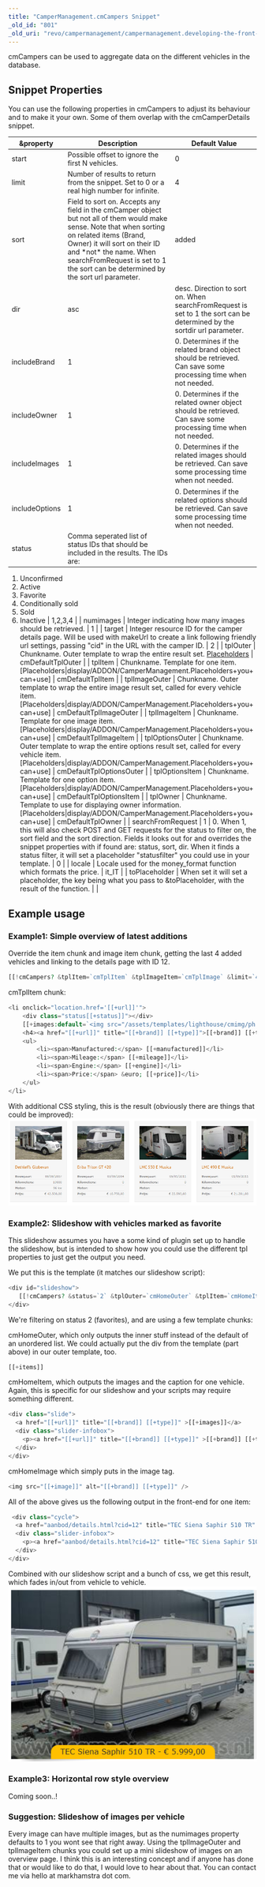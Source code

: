 ```yaml
---
title: "CamperManagement.cmCampers Snippet"
_old_id: "801"
_old_uri: "revo/campermanagement/campermanagement.developing-the-front-end/campermanagement.cmcampers-snippet"
---
```


cmCampers can be used to aggregate data on the different vehicles in the database.

## Snippet Properties

You can use the following properties in cmCampers to adjust its behaviour and to make it your own. Some of them overlap with the cmCamperDetails snippet.

| &property      | Description                                                                                                                                                                                                                                                                                     | Default Value                                                                                                           |
| -------------- | ----------------------------------------------------------------------------------------------------------------------------------------------------------------------------------------------------------------------------------------------------------------------------------------------- | ----------------------------------------------------------------------------------------------------------------------- |
| start          | Possible offset to ignore the first N vehicles.                                                                                                                                                                                                                                                 | 0                                                                                                                       |
| limit          | Number of results to return from the snippet. Set to 0 or a real high number for infinite.                                                                                                                                                                                                      | 4                                                                                                                       |
| sort           | Field to sort on. Accepts any field in the cmCamper object but not all of them would make sense. Note that when sorting on related items (Brand, Owner) it will sort on their ID and \*not\* the name. When searchFromRequest is set to 1 the sort can be determined by the sort url parameter. | added                                                                                                                   |
| dir            | asc                                                                                                                                                                                                                                                                                             | desc. Direction to sort on. When searchFromRequest is set to 1 the sort can be determined by the sortdir url parameter. | desc |
| includeBrand   | 1                                                                                                                                                                                                                                                                                               | 0. Determines if the related brand object should be retrieved. Can save some processing time when not needed.           | 1    |
| includeOwner   | 1                                                                                                                                                                                                                                                                                               | 0. Determines if the related owner object should be retrieved. Can save some processing time when not needed.           | 0    |
| includeImages  | 1                                                                                                                                                                                                                                                                                               | 0. Determines if the related images should be retrieved. Can save some processing time when not needed.                 | 1    |
| includeOptions | 1                                                                                                                                                                                                                                                                                               | 0. Determines if the related options should be retrieved. Can save some processing time when not needed.                | 1    |
| status         | Comma seperated list of status IDs that should be included in the results. The IDs are:                                                                                                                                                                                                         |

1. Unconfirmed
2. Active
3. Favorite
4. Conditionally sold
5. Sold
6. Inactive | 1,2,3,4 |
| numimages | Integer indicating how many images should be retrieved. | 1 |
| target | Integer resource ID for the camper details page. Will be used with makeUrl to create a link following friendly url settings, passing "cid" in the URL with the camper ID. | 2 |
| tplOuter | Chunkname. Outer template to wrap the entire result set. [Placeholders](extras/campermanagement/campermanagement.developing-the-front-end/placeholders-you-can-use "CamperManagement.Placeholders you can use") | cmDefaultTplOuter |
| tplItem | Chunkname. Template for one item. \[Placeholders|display/ADDON/CamperManagement.Placeholders+you+can+use\] | cmDefaultTplItem |
| tplImageOuter | Chunkname. Outer template to wrap the entire image result set, called for every vehicle item. \[Placeholders|display/ADDON/CamperManagement.Placeholders+you+can+use\] | cmDefaultTplImageOuter |
| tplImageItem | Chunkname. Template for one image item. \[Placeholders|display/ADDON/CamperManagement.Placeholders+you+can+use\] | cmDefaultTplImageItem |
| tplOptionsOuter | Chunkname. Outer template to wrap the entire options result set, called for every vehicle item. \[Placeholders|display/ADDON/CamperManagement.Placeholders+you+can+use\] | cmDefaultTplOptionsOuter |
| tplOptionsItem | Chunkname. Template for one option item. \[Placeholders|display/ADDON/CamperManagement.Placeholders+you+can+use\] | cmDefaultTplOptionsItem |
| tplOwner | Chunkname. Template to use for displaying owner information. \[Placeholders|display/ADDON/CamperManagement.Placeholders+you+can+use\] | cmDefaultTplOwner |
| searchFromRequest | 1 | 0. When 1, this will also check POST and GET requests for the status to filter on, the sort field and the sort direction. Fields it looks out for and overrides the snippet properties with if found are: status, sort, dir.
When it finds a status filter, it will set a placeholder "statusfilter" you could use in your template. | 0 |
| locale | Locale used for the money\_format function which formats the price. | it\_IT |
| toPlaceholder | When set it will set a placeholder, the key being what you pass to &toPlaceholder, with the result of the function. |  |

## Example usage

### Example1: Simple overview of latest additions

Override the item chunk and image item chunk, getting the last 4 added vehicles and linking to the details page with ID 12.

``` php
[[!cmCampers? &tplItem=`cmTplItem` &tplImageItem=`cmTplImage` &limit=`4` &target=`12`]]
```

cmTplItem chunk:

``` php
<li onclick="location.href='[[+url]]'">
    <div class="status[[+status]]"></div>
    [[+images:default=`<img src="/assets/templates/lighthouse/cmimg/ph.png" />`]]
    <h4><a href="[[+url]]" title="[[+brand]] [[+type]]">[[+brand]] [[+type]]</a></h4>
    <ul>
        <li><span>Manufactured:</span> [[+manufactured]]</li>
        <li><span>Mileage:</span> [[+mileage]]</li>
        <li><span>Engine:</span> [[+engine]]</li>
        <li><span>Price:</span> &euro; [[+price]]</li>
    </ul>
</li>
```

With additional CSS styling, this is the result (obviously there are things that could be improved):
![](ex1.png)

### Example2: Slideshow with vehicles marked as favorite

This slideshow assumes you have a some kind of plugin set up to handle the slideshow, but is intended to show how you could use the different tpl properties to just get the output you need.

We put this is the template (it matches our slideshow script):

``` php
<div id="slideshow">  
   [[!cmCampers? &status=`2` &tplOuter=`cmHomeOuter` &tplItem=`cmHomeItem` &tplImageItem=`cmHomeImage` &searchFromRequest=`0` &target=`12` ]]
</div>
```

We're filtering on status 2 (favorites), and are using a few template chunks:

cmHomeOuter, which only outputs the inner stuff instead of the default of an unordered list. We could actually put the div from the template (part above) in our outer template, too.

``` php
[[+items]]
```

cmHomeItem, which outputs the images and the caption for one vehicle. Again, this is specific for our slideshow and your scripts may require something different.

``` php
<div class="slide">
  <a href="[[+url]]" title="[[+brand]] [[+type]]" >[[+images]]</a>
  <div class="slider-infobox">
    <p><a href="[[+url]]" title="[[+brand]] [[+type]]" >[[+brand]] [[+type]] - &euro; [[+price]]</a></p>
  </div>
</div>
```

cmHomeImage which simply puts in the image tag.

``` php
<img src="[[+image]]" alt="[[+brand]] [[+type]]" />
```

All of the above gives us the following output in the front-end for one item:

``` php
 <div class="cycle">
  <a href="aanbod/details.html?cid=12" title="TEC Siena Saphir 510 TR" ><img src="/assets/components/campermanagement/uploads/2011/12/cm25917-723.jpg" alt="TEC Siena Saphir 510 TR" /></a>
  <div class="slider-infobox">
    <p><a href="aanbod/details.html?cid=12" title="TEC Siena Saphir 510 TR" >TEC Siena Saphir 510 TR - &euro; 5.999,00</a></p>
  </div>
</div>
```

Combined with our slideshow script and a bunch of css, we get this result, which fades in/out from vehicle to vehicle.
![](ex2.png)

### Example3: Horizontal row style overview

Coming soon..!

### Suggestion: Slideshow of images per vehicle

Every image can have multiple images, but as the numimages property defaults to 1 you wont see that right away. Using the tplImageOuter and tplImageItem chunks you could set up a mini slideshow of images on an overview page. I think this is an interesting concept and if anyone has done that or would like to do that, I would love to hear about that. You can contact me via hello at markhamstra dot com.

